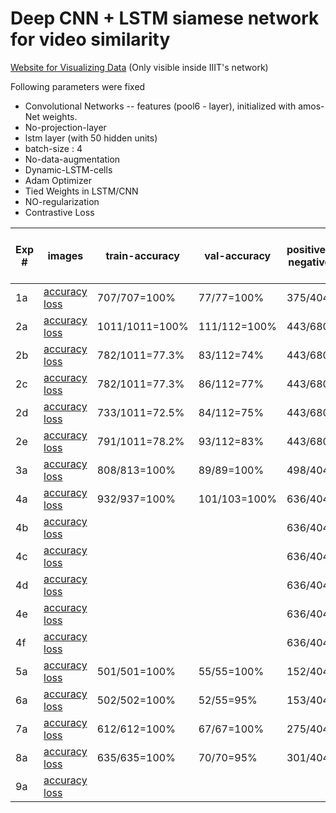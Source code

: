 # Deep CNN + LSTM siamese network for video similarity

[Website for  Visualizing Data](http://10.2.132.196/gta/gta_data.php) (Only visible inside IIIT's network)

Following parameters were fixed
+ Convolutional Networks -- features (pool6 - layer), initialized with amos-Net weights.
+ No-projection-layer
+ lstm layer (with 50 hidden units)
+ batch-size : 4
+ No-data-augmentation
+ Dynamic-LSTM-cells
+ Adam Optimizer
+ Tied Weights in LSTM/CNN
+ NO-regularization
+ Contrastive Loss

| Exp #  |  images | train-accuracy | val-accuracy | positive-negative | weather-type in pair of videos | trajectory-type | learning-rate | convNet training | features from LSTM | Num LSTM Layers| train-val ratio |
|--------| ------- | -------------- | ------------ | -------------------- | ---------------- | ------------ | ------------- | --------- | ---------------- | ----------- | ----- |
| 1a | [accuracy](images/exp1/accuracy_1a.pdf)   [loss](images/exp1/loss_1a.pdf)| 707/707=100% | 77/77=100% | 375/404 | same-weather | same-direction | 1e-5 | NO | CELL-STATE | 1 | 9:1 |
| 2a | [accuracy](images/exp2/accuracy_2a.pdf)   [loss](images/exp2/loss_2a.pdf)| 1011/1011=100% | 111/112=100% | 443/680 | all-weather | same-direction | 1e-5 | NO | CELL-STATE |  1 | 9:1 |
| 2b | [accuracy](images/exp2/accuracy_2b.pdf)   [loss](images/exp2/loss_2b.pdf)| 782/1011=77.3% | 83/112=74% | 443/680 | all-weather | same-direction | 1e-5 | NO |  OUTPUT(LAST Frame) | 1 | 9:1 |
| 2c | [accuracy](images/exp2/accuracy_2c.pdf)   [loss](images/exp2/loss_2c.pdf)| 782/1011=77.3% | 86/112=77% | 443/680 | all-weather | same-direction | 1e-4 | NO |  OUTPUT(LAST Frame) | 1 | 9:1 |
| 2d | [accuracy](images/exp2/accuracy_2d.pdf)   [loss](images/exp2/loss_2d.pdf)| 733/1011=72.5% | 84/112=75% | 443/680 | all-weather | same-direction | 1e-5 | YES |  OUTPUT(LAST Frame) | 1 | 9:1 |
| 2e | [accuracy](images/exp2/accuracy_2e.pdf)   [loss](images/exp2/loss_2e.pdf)| 791/1011=78.2% | 93/112=83% | 443/680 | all-weather | same-direction | 1e-5 | YES |  OUTPUT(LAST Frame) | 3 | 9:1 |
| 3a | [accuracy](images/exp3/accuracy_3a.pdf)   [loss](images/exp3/loss_3a.pdf)| 808/813=100% | 89/89=100% | 498/404 | same-weather | same/overlap-directions | 1e-5 | NO | CELL-STATE | 1 | 9:1 |
| 4a | [accuracy](images/exp4/accuracy_4a.pdf)   [loss](images/exp4/loss_4a.pdf)| 932/937=100% | 101/103=100% | 636/404 | all-weather | same/overlap-directions | 1e-5 | NO | CELL-STATE | 1 | 9:1 |
| 4b | [accuracy](images/exp4/accuracy_4b.pdf)   [loss](images/exp4/loss_4b.pdf)| | | 636/404 | all-weather | same/overlap-directions | 1e-5 | NO | CELL-STATE | 1 | 1:1 |
| 4c | [accuracy](images/exp4/accuracy_4c.pdf)   [loss](images/exp4/loss_4c.pdf)| | | 636/404 | all-weather | same/overlap-directions | 1e-5 | NO | CELL-STATE | 1 | 1:9 |
| 4d | [accuracy](images/exp4/accuracy_4d.pdf)   [loss](images/exp4/loss_4d.pdf)| | | 636/404 | all-weather | same/overlap-directions | 1e-5 | NO | CELL-STATE | 1 | 1:3 |
| 4e | [accuracy](images/exp4/accuracy_4e.pdf)   [loss](images/exp4/loss_4e.pdf)| | | 636/404 | all-weather | same/overlap-directions | 1e-5 | NO | CELL-STATE | 1 | 3:2 |
| 4f | [accuracy](images/exp4/accuracy_4f.pdf)   [loss](images/exp4/loss_4f.pdf)| | | 636/404 | all-weather | same/overlap-directions | 1e-5 | NO | HIDDEN-STATE | 1 | 9:1 |
| 5a | [accuracy](images/exp5/accuracy_5a.pdf)   [loss](images/exp5/loss_5a.pdf)| 501/501=100% | 55/55=100% | 152/404 | same-weather | inverse-direction | 1e-5 | NO | CELL-STATE | 1 | 9:1 |
| 6a | [accuracy](images/exp6/accuracy_6a.pdf)   [loss](images/exp6/loss_6a.pdf)| 502/502=100% | 52/55=95% | 153/404 | all-weather | inverse-direction | 1e-5 | NO | CELL-STATE | 1 | 9:1 |
| 7a | [accuracy](images/exp7/accuracy_7a.pdf)   [loss](images/exp7/loss_7a.pdf)| 612/612=100% | 67/67=100% | 275/404 | same-weather | inverse/overlap-direction | 1e-5 | NO | CELL-STATE | 1 | 9:1 |
| 8a | [accuracy](images/exp8/accuracy_8a.pdf)   [loss](images/exp8/loss_8a.pdf)| 635/635=100% | 70/70=95% | 301/404 | all-weather | inverse/overlap-direction | 1e-5 | NO | CELL-STATE | 1 | 9:1 |
| 9a | [accuracy](images/exp9/accuracy_9a.pdf)   [loss](images/exp9/loss_9a.pdf)|  |  |  | all-weather | all-directions | 1e-5 | NO | CELL-STATE | 1 | 9:1 |




<!---
| Exp #  | Conv Layer | Embedding / Projection Layer | Embedding / Projection Dim | Num LSTM-layer | LSTM-hidden-dims | l2-reg | batch-size | num-epochs | loss | images | train-accuracy | val-accuracy | train-val-test split| dataset-type | Data-Augmentations | Runtime| learning-rate | tied-weights | convNet training |
|-----------| -----------|-----------------|---------------|------------|------------------|--------|-------| ---------- | ---- | ------ | -------------- | ------------ | -------------------| ----------------- |---------------| ------- | ---------- | ------ |
| 1a | conv6 | NO | NA | 1 | 10 | 0.0 | 8 | 10 | AAAI,16 | [accuracy](images/exp1/accuracy_10.pdf)   [loss](images/exp1/loss_10.pdf)| 696/1323=53% | 82/147=55% | 1323-147-0 | Full | NO | 1.7 hrs | 1e-3 | NO | YES |
| 1b | conv6 | NO | NA | 1 | 20 | 0.0 | 8 | 10 | AAAI,16 | [accuracy](images/exp1/accuracy_20.pdf)   [loss](images/exp1/loss_20.pdf) | 724/1323 | 83/147 | 1323-147-0 | Full | NO | 1.7 hrs | 1e-3| NO | YES |
| 1c | conv6 | NO | NA | 1 | 30 | 0.0 | 8 | 10 | AAAI,16 | [accuracy](images/exp1/accuracy_30.pdf)   [loss](images/exp1/loss_30.pdf) | 712/1323=53.8 | 80/147=54.5% | 1323-147-0 | Full | NO | 1.7 hrs | 1e-3| NO | YES |
| 1d | conv6 | NO | NA | 1 | 40 | 0.0 | 8 | 10 | AAAI,16 | [accuracy](images/exp1/accuracy_40.pdf)   [loss](images/exp1/loss_40.pdf) | 704/1323=31% | 76/147=51.7% | 1323-147-0 | Full | NO| 1.7 hrs | 1e-3 | NO | YES |
| 1e | conv6 | NO | NA | 1 | 50 | 0.0 | 8 | 10 | AAAI,16 | [accuracy](images/exp1/accuracy_50.pdf)   [loss](images/exp1/loss_50.pdf) | 704/1323=31% | 76/147=52% | 1323-147-0 | Full | NO | 1.7 hrs | 1e-3| NO | YES |
| 2a | conv6 | YES | 1000 | 3 | 10 | 0.0 | 8 | 6  | contrastive | [accuracy](images/exp2/accuracy_10.pdf)   [loss](images/exp2/loss_10.pdf) | - | - | 1041-116-0 | Simplified | BASIC | 4.5 hrs| 1e-2| NO | NO |
| 2b | conv6 | YES | 1000 | 3 | 50 | 0.0 | 8 | 17 | contrastive | [accuracy](images/exp2/accuracy_50.pdf)  [loss](images/exp2/loss_50.pdf) | - | - | 1041-116-0 | Simplified | INTERMEDIATE | 16hrs | 1e-2 with decay at 100 steps to 0.95x | NO |
| 4a | conv6 | YES | 1000 | 3 | 50 | 0.0 | 8 | 25 | contrastive | [accuracy](images/exp4/accuracy_4a.pdf)  [loss](images/exp4/loss_4a.pdf) | - | - | 1042-115-0 | Simplified (Ratio Maintained) | INTERMEDIATE(different) | 15hrs | 1e-2 with decay at 200 steps to 0.95x | YES | NO | 
| 4b | conv6 | NO | NA | 3 | 50 | 0.0 | 8 | 25 | contrastive |  [accuracy](images/exp4/accuracy_4b.pdf)  [loss](images/exp4/loss_4b.pdf) | - | - | 1042-115-0| Simplified (Ratio Maintained) | INTERMEDIATE(different) | - | 1e-2 with decay at 200 steps to 0.95x | YES | NO |
| 4c | conv6 | NO | NA | 1 | 50 | 0.0 | 8 | 8 | contrastive | [accuracy](images/exp4/accuracy_4c.pdf)  [loss](images/exp4/loss_4c.pdf) | - | - | 1042-115-0 | Simplified (Ratio Maintained) | INTERMEDIATE(different) | - | 1e-2 with decay at 200 steps to 0.95x | YES | NO |
| 4e | conv6 | NO| NA | 3 | 100 | 0.0 | 8 | 9 | contrastive |  [accuracy](images/exp4/accuracy_4e.pdf)  [loss](images/exp4/loss_4e.pdf) | - | - | 1042-115-0 | Simplified (Ratio Maintained) | INTERMEDIATE(different) | - | 1e-2 with decay at 200 steps to 0.95x | YES| NO |
| 4f | conv6 | YES| 1000 | 1 | 80 | 0.0 | 8 | 4 | contrastive |  [accuracy](images/exp4/accuracy_4f.pdf)  [loss](images/exp4/loss_4f.pdf) | - | - | 1042-115-0 | Simplified (Ratio Maintained) | INTERMEDIATE(different) | - | 1e-2 with decay at 200 steps to 0.95x | YES| YES |
| 4g | conv6 | NO| NA | 1 | 80 | 0.0 | 8 | 6 | contrastive |  [accuracy](images/exp4/accuracy_4g.pdf)  [loss](images/exp4/loss_4g.pdf) | - | - | 1042-115-0 | Simplified (Ratio Maintained) | INTERMEDIATE(different) | - | 1e-2 with decay at 200 steps to 0.95x | YES| YES |
| 4h | conv6 | NO| NA | 2 | 80 | 0.0 | 8 | 9 | contrastive |  [accuracy](images/exp4/accuracy_4h.pdf)  [loss](images/exp4/loss_4h.pdf) | - | - | 1042-115-0 | Simplified (Ratio Maintained) | INTERMEDIATE(different) | - | 1e-2 with decay at 200 steps to 0.95x | YES| YES |
| 5a | conv6 | YES| 1000 | 3 | 50 | 0.0 | 8 | 25 | contrastive |  [accuracy](images/exp5/accuracy_5a.pdf)  [loss](images/exp5/loss_5b.pdf) | 702/878=80% | 78/98=80% | 878-97-0 | Ultra Simplified (Ratio Maintained) | INTERMEDIATE(different) | 7.5hrs | 1e-2 with decay at 200 steps to 0.95x | YES| YES |
| 5b | conv6 | YES| 1000 | 3 | 250 | 0.0 | 8 | 25 | contrastive |  [accuracy](images/exp5/accuracy_5a.pdf)  [loss](images/exp5/loss_5b.pdf) | 650/947=69% | 76/105=72% | 947-105-0 | Ultra Simplified (Ratio Maintained) | INTERMEDIATE(different) | 6hrs | 1e-2 with decay at 200 steps to 0.95x | YES| YES |


### Some Jargons used above  
* Full -> originally collected dataset (~750 pairs of negative and positve videos each)
* Simplified -> Positive Samples have been refined to pairs in opposite or same directions
* Simplified(Ratio Maintained) -> Positive Samples/Negative Samples ratio maintained in training and validation
* UltraSimplified(Ratio Maintained) -> Only same direction videos as hosted on website 
* BASIC -> Basic data-augmentation/transformations only
* INTERMEDIATE -> Intermediate level of data-augmentataions/transformations
* INTERMEDIATE(different) -> In a pair of videos both videos transformed seprately.

-->